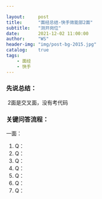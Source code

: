 ```yaml
---

layout:     post
title:      "面经总结-快手效能部2面"
subtitle:   "测开岗位"
date:       2021-12-02 11:00:00
author:     "WS"
header-img: "img/post-bg-2015.jpg"
catalog:    true
tags:
    - 面经
    - 快手
---
```


###  先说总结：

​     2面是交叉面，没有考代码

### 关键问答流程：

一面：

1. Q：
1. Q：
1. Q：
1. Q：
1. Q：
1. Q：
1. Q：

